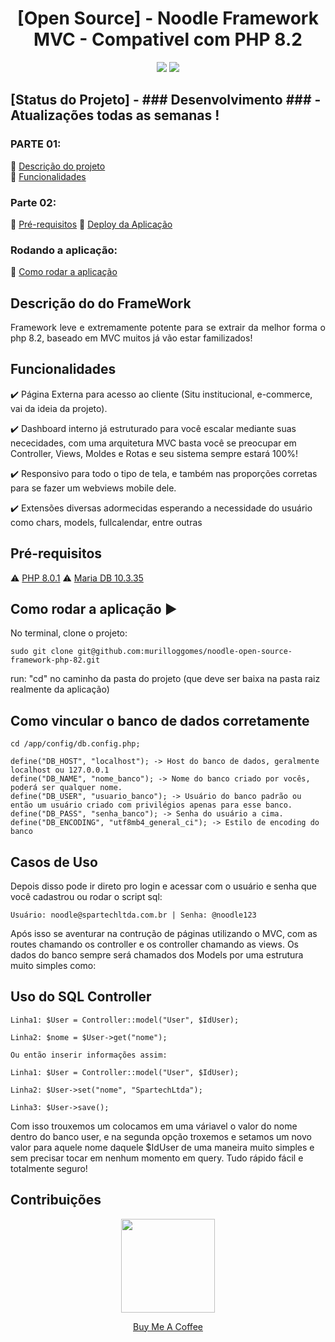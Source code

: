 
<h1 style="text-align: -webkit-center !important;text-align-last: center !important">[Open Source] - Noodle Framework MVC - Compativel com PHP 8.2</h1> 

<p align="center">
  <img src="http://img.shields.io/static/v1?label=License&message=MIT&color=green&style=for-the-badge"/>
   <img src="http://img.shields.io/static/v1?label=STATUS&message=Desenvolvimento&color=GREY&style=for-the-badge"/>
</p>

<h2>[Status do Projeto] - ### Desenvolvimento ### - Atualizações todas as semanas !</h2>
      

### PARTE 01: 
:small_blue_diamond: [Descrição do projeto](#descrição-do-projeto)   
:small_blue_diamond: [Funcionalidades](#funcionalidades) 
### Parte 02:
:small_blue_diamond: [Pré-requisitos](#pré-requisitos) 
:small_blue_diamond: [Deploy da Aplicação](#deploy-da-aplicação-dash)
### Rodando a aplicação:
:small_blue_diamond: [Como rodar a aplicação](#como-rodar-a-aplicação-arrow_forward)


## Descrição do do FrameWork 

<p align="justify">
  Framework leve e extremamente potente para se extrair da melhor forma o php 8.2, baseado em MVC muitos já vão estar familizados! 
</p>

## Funcionalidades

:heavy_check_mark: Página Externa para acesso ao cliente (Situ institucional, e-commerce, vai da ideia da projeto).  

:heavy_check_mark: Dashboard interno já estruturado para você escalar mediante suas nececidades, com uma arquitetura MVC basta você se preocupar em Controller, Views, Moldes e Rotas e seu sistema sempre estará 100%!

:heavy_check_mark: Responsivo para todo o tipo de tela, e também nas proporções corretas para se fazer um webviews mobile dele.  

:heavy_check_mark: Extensões diversas adormecidas esperando a necessidade do usuário como chars, models, fullcalendar, entre outras  

## Pré-requisitos

:warning: [PHP 8.0.1](https://php.net/) 
:warning: [Maria DB 10.3.35](https://mariadb.org/)

## Como rodar a aplicação :arrow_forward:

No terminal, clone o projeto: 

```
sudo git clone git@github.com:murilloggomes/noodle-open-source-framework-php-82.git
```

run: "cd" no caminho da pasta do projeto (que deve ser baixa na pasta raiz realmente da aplicação)

## Como vincular o banco de dados corretamente
```
cd /app/config/db.config.php;
```
```
define("DB_HOST", "localhost"); -> Host do banco de dados, geralmente localhost ou 127.0.0.1
define("DB_NAME", "nome_banco"); -> Nome do banco criado por vocês, poderá ser qualquer nome.
define("DB_USER", "usuario_banco"); -> Usuário do banco padrão ou então um usuário criado com privilégios apenas para esse banco.
define("DB_PASS", "senha_banco"); -> Senha do usuário a cima.
define("DB_ENCODING", "utf8mb4_general_ci"); -> Estilo de encoding do banco 
```

## Casos de Uso

Depois disso pode ir direto pro login e acessar com o usuário e senha que você cadastrou ou rodar o script sql:
```
Usuário: noodle@spartechltda.com.br | Senha: @noodle123
```

Após isso se aventurar na contrução de páginas utilizando o MVC, com as routes chamando os controller e os controller chamando as views. Os dados do banco sempre será chamados dos Models por uma estrutura muito simples como:

## Uso do SQL Controller
```
Linha1: $User = Controller::model("User", $IdUser);
```
```
Linha2: $nome = $User->get("nome");
```
```
Ou então inserir informações assim:
```
```  
Linha1: $User = Controller::model("User", $IdUser);
``` 
```  
Linha2: $User->set("nome", "SpartechLtda");
```
```  
Linha3: $User->save();
``` 
Com isso trouxemos um colocamos em uma váriavel o valor do nome dentro do banco user, e na segunda opção troxemos e setamos um novo valor para aquele nome daquele $IdUser de uma maneira muito simples e sem precisar tocar em nenhum momento em query. Tudo rápido fácil e totalmente seguro!

## Contribuições
<p align="center" style="position:block">
  <img src="https://user-images.githubusercontent.com/67968960/270708300-9df8faa5-07bb-471c-b242-9d0d9449623c.png" style="width:150px !important"></img>
</p> 
<p align="center">
  <a href="https://www.buymeacoffee.com/murilloggo">Buy Me A Coffee</a>
</p>

